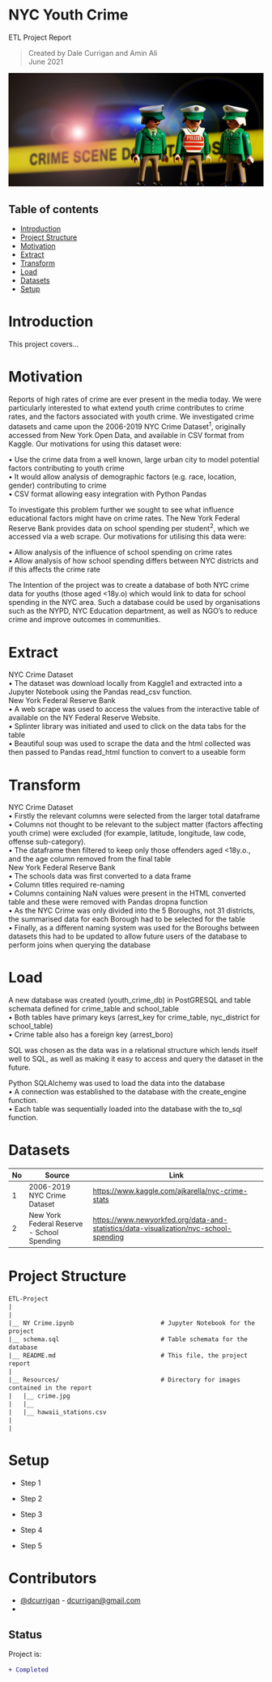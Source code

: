 # NYC Youth Crime
ETL Project Report

> Created by Dale Currigan and Amin Ali  
> June 2021  
  
![ETL](/Resources/crime.jpg)    

## Table of contents  
* [Introduction](#Project-Intro)  
* [Project Structure](#Project-Structure)  
* [Motivation](#Motivation)  
* [Extract](#Extract)  
* [Transform](#Tranform)
* [Load](#Load)
* [Datasets](#Datasets)  
* [Setup](#Setup)     

# Introduction
This project covers...  
    
# Motivation  
  
Reports of high rates of crime are ever present in the media today. We were particularly interested to what extend youth crime contributes to crime rates, and the factors associated with youth crime. We investigated crime datasets and came upon the 2006-2019 NYC Crime Dataset<sup>1</sup>, originally accessed from New York Open Data, and available in CSV format from Kaggle. Our motivations for using this dataset were:  
  
•	Use the crime data from a well known, large urban city to model potential factors contributing to youth crime  
•	It would allow analysis of demographic factors (e.g. race, location, gender) contributing to crime  
•	CSV format allowing easy integration with Python Pandas  
   
To investigate this problem further we sought to see what influence educational factors might have on crime rates. The New York Federal Reserve Bank provides data on school spending per student<sup>2</sup>, which we accessed via a web scrape. Our motivations for utilising this data were:  
  
•	Allow analysis of the influence of school spending on crime rates  
•	Allow analysis of how school spending differs between NYC districts and if this affects the crime rate  
  
The Intention of the project was to create a database of both NYC crime data for youths (those aged <18y.o) which would link to data for school spending in the NYC area. Such a database could be used by organisations such as the NYPD, NYC Education department, as well as NGO’s to reduce crime and improve outcomes in communities.   
  
  

# Extract  
NYC Crime Dataset  
•	The dataset was download locally from Kaggle1 and extracted into a Jupyter Notebook using the Pandas read_csv function.   
New York Federal Reserve Bank   
•	A web scrape was used to access the values from the interactive table of available on the NY Federal Reserve Website.  
•	Splinter library was initiated and used to click on the data tabs for the table   
•	Beautiful soup was used to scrape the data and the html collected was then passed to Pandas read_html function to convert to a useable form  
  
  
# Transform  
NYC Crime Dataset  
•	Firstly the relevant columns were selected from the larger total dataframe  
•	Columns not thought to be relevant to the subject matter (factors affecting youth crime) were excluded (for example, latitude, longitude, law code, offense sub-category).  
•	The dataframe then filtered to keep only those offenders aged <18y.o., and the age column removed from the final table  
New York Federal Reserve Bank  
•	The schools data was first converted to a data frame  
•	Column titles required re-naming  
•	Columns containing NaN values were present in the HTML converted table and these were removed with Pandas dropna function  
•	As the NYC Crime was only divided into the 5 Boroughs, not 31 districts, the summarised data for each Borough had to be selected for the table   
•	Finally, as a different naming system was used for the Boroughs between datasets this had to be updated to allow future users of the database to perform joins when querying  the database  

  
# Load    
A new database was created (youth_crime_db) in PostGRESQL and table schemata defined for crime_table and school_table   
•	Both tables have primary keys (arrest_key for crime_table, nyc_district for school_table)  
•	Crime table also has a foreign key (arrest_boro)  

SQL was chosen as the data was in a relational structure which lends itself well to SQL, as well as making it easy to access and query the dataset in the future.  

Python SQLAlchemy was used to load the data into the database  
•	A connection was established to the database with the create_engine function.   
•	Each table was sequentially loaded into the database with the to_sql function.   

# Datasets 

|No|Source|Link|
|-|-|-|
|1|2006-2019 NYC Crime Dataset         |https://www.kaggle.com/ajkarella/nyc-crime-stats| 
|2|New York Federal Reserve - School Spending |https://www.newyorkfed.org/data-and-statistics/data-visualization/nyc-school-spending|
 
  
  
# Project Structure  
```
ETL-Project   
|  
|    
|__ NY Crime.ipynb                        # Jupyter Notebook for the project
|__ schema.sql                            # Table schemata for the database 
|__ README.md                             # This file, the project report
|
|__ Resources/                            # Directory for images contained in the report   
|   |__ crime.jpg                    
|   |__  
|   |__ hawaii_stations.csv
|
|    

``` 
  
# Setup 
  
* Step 1  
* Step 2   
* Step 3  
  
* Step 4 
* Step 5    



# Contributors  
- [@dcurrigan](https://github.com/dcurrigan) - <dcurrigan@gmail.com>
- 


## Status
Project is: 
````diff 
+ Completed
````
